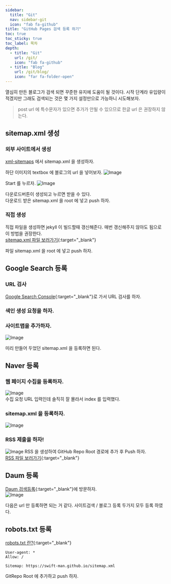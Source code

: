 ```yaml
---
sidebar:
  title: "Git"
  nav: sidebar-git
  icon: "fab fa-github"
title: "GitHub Pages 검색 등록 하기"
toc: true
toc_sticky: true
toc_label: 목차
depth: 
  - title: "Git"
    url: /git/
    icon: "fab fa-github"
  - title: "Blog"
    url: /git/blog/
    icon: "far fa-folder-open"
---
```

열심히 만든 블로그가 검색 되면 꾸준한 유지에 도움이 될 것이다. 시작 단계라 유입량이 적겠지만 그래도 검색되는 것은 몇 가지 설정만으로 가능하니 시도해보자.

>post url 에 특수문자가 있으면 추가가 안될 수 있으므로 한글 url 은 권장하지 않는다.

## sitemap.xml 생성 
### 외부 사이트에서 생성
[xml-sitemaps](https://www.xml-sitemaps.com/) 에서 sitemap.xml 을 생성하자.

하단 이미지의 textbox 에 블로그의 url 을 넣어보자.
![Image](https://drive.google.com/uc?export=view&id=1jwwfAgfwRJYsKlBy2MNXAizlTEOpp1R6)

Start 를 누르자.
![Image](https://drive.google.com/uc?export=view&id=1fBNSGoUWjrsNrxG56mg4SwNZCfspbgbw)

다운로드버튼이 생성되고 누르면 받을 수 있다.  
다운로드 받은 sitemap.xml 을 root 에 넣고 push 하자.

### 직접 생성
직접 파일을 생성하면 jekyll 이 빌드할때 갱신해준다. 매번 갱신해주지 않아도 됨으로 이 방법을 권장한다.  
[<i class="fas fa-link"></i> sitemap.xml 파일 보러가기](https://github.com/swift-man/swift-man.github.io/blob/main/sitemap.xml){:target="_blank"}

파일 sitemap.xml 을 root 에 넣고 push 하자.

## Google Search 등록
### URL 검사
[<i class="fas fa-link"></i> Google Search Console](https://github.com/swift-man/swift-man.github.io/blob/main/sitemap.xml){:target="_blank"}로 가서 URL 검사를 하자.  

### 색인 생성 요청을 하자.

### 사이트맵을 추가하자.
![Image](https://drive.google.com/uc?export=view&id=1mutAhqrX3idmH9tR4ty3qwN7IFQM3HgX)  

미리 만들어 두었던 sitemap.xml 을 등록하면 된다.


## Naver 등록
### 웹 페이지 수집을 등록하자.
![Image](https://drive.google.com/uc?export=view&id=1MjHALlwQXWoiES09nQaOY1Op1Tp8o8mK)  
수집 요청 URL 입력인데 솔직히 잘 몰라서 index 를 입력했다. 

### sitemap.xml 을 등록하자.
![Image](https://drive.google.com/uc?export=view&id=1o_vHpIqhZ7seaXbDlZVWCgGsol5i4wIc)

### RSS 제출을 하자!
![Image](https://drive.google.com/uc?export=view&id=19mEvtuiXOiRYLIWV4bnTGaEbk6XhY7bo)
RSS 을 생성하여 GitHub Repo Root 경로에 추가 후 Push 하자.  
[<i class="fas fa-link"></i> RSS 파일 보러가기](https://github.com/swift-man/swift-man.github.io/blob/main/feed.xml){:target="_blank"}  

## Daum 등록
[<i class="fas fa-link"></i> Daum 검색등록](https://register.search.daum.net/index.daum){:target="_blank"}에 방문하자.  
![Image](https://drive.google.com/uc?export=view&id=1cQqH6v7GV2ttiGo6yj_NJOiDI8GALFz8)

다음은 url 만 등록하면 되는 거 같다. 사이트검색 / 블로그 등록 두가지 모두 등록 하였다.


## robots.txt 등록
[<i class="fas fa-link"></i> robots.txt 란?](https://searchadvisor.naver.com/guide/seo-basic-robots){:target="_blank"}  

```
User-agent: *
Allow: /

Sitemap: https://swift-man.github.io/sitemap.xml
```
GitRepo Root 에 추가하고 push 하자.
